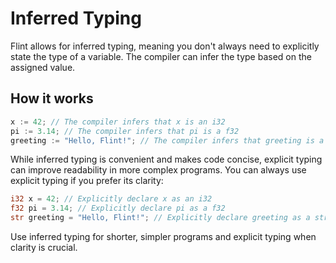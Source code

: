 # Inferred Typing

Flint allows for inferred typing, meaning you don't always need to explicitly state the type of a variable. The compiler can infer the type based on the assigned value.

## How it works

```rs
x := 42; // The compiler infers that x is an i32
pi := 3.14; // The compiler infers that pi is a f32
greeting := "Hello, Flint!"; // The compiler infers that greeting is a str
```

While inferred typing is convenient and makes code concise, explicit typing can improve readability in more complex programs. You can always use explicit typing if you prefer its clarity:

```rs
i32 x = 42; // Explicitly declare x as an i32
f32 pi = 3.14; // Explicitly declare pi as a f32
str greeting = "Hello, Flint!"; // Explicitly declare greeting as a str
```

Use inferred typing for shorter, simpler programs and explicit typing when clarity is crucial.
